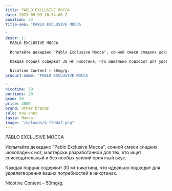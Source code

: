 ```yaml
---
title: PABLO EXCLUSIVE MOCCA
date: 2023-09-09 10:54:00 Z
position: 33
title-seo: 'PABLO EXCLUSIVE MOCCA

'
descr: |-
  PABLO EXCLUSIVE MOCCA

  Испытайте декаданс "Pablo Exclusive Mocca", сочной смеси сладких шоколадных нот, мастерски разработанной для тех, кто ищет снисходительный и без особых усилий приятный вкус.

  Каждая порция содержит 30 мг никотина, что идеально подходит для удовлетворения ваших потребностей в никотинах.

  Nicotine Content – 50mg/g.
product-name: 'PABLO EXCLUSIVE MOCCA

'
nicotine: 50
portions: 20
gram: 20
price: 3000
brand: Other brands
sale: new-snus
taste: Мокко
image: "/uploads/4-f2ddaf.png"
---
```


PABLO EXCLUSIVE MOCCA

Испытайте декаданс "Pablo Exclusive Mocca", сочной смеси сладких шоколадных нот, мастерски разработанной для тех, кто ищет снисходительный и без особых усилий приятный вкус.

Каждая порция содержит 30 мг никотина, что идеально подходит для удовлетворения ваших потребностей в никотинах.

Nicotine Content – 50mg/g.